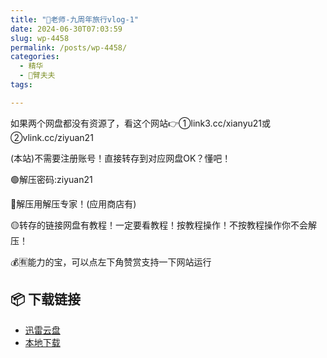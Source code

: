 ```yaml
---
title: "🌸老师-九周年旅行vlog-1"
date: 2024-06-30T07:03:59
slug: wp-4458
permalink: /posts/wp-4458/
categories:
  - 精华
  - 🌸臂夫夫
tags:

---
```


如果两个网盘都没有资源了，看这个网站👉①link3.cc/xianyu21或②vlink.cc/ziyuan21

(本站)不需要注册账号！直接转存到对应网盘OK？懂吧！

🟢解压密码:ziyuan21

🔵解压用解压专家！(应用商店有)

🟡转存的链接网盘有教程！一定要看教程！按教程操作！不按教程操作你不会解压！

💰🈶能力的宝，可以点左下角赞赏支持一下网站运行

## 📦 下载链接
- [迅雷云盘](https://blziyuan21.com/pay-download/4458?key=07baf2be73&down_id=0)
- [本地下载](https://blziyuan21.com/pay-download/4458?key=07baf2be73&down_id=1)

